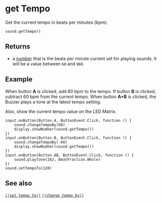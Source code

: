 # get Tempo

Get the current tempo in beats per minutes (bpm).

```sig
sound.getTempo()
```

## Returns

* a [number](/types/number) that is the beats per minute current set for playing sounds. It will be a value between `60` and `960`.

## Example

When button **A** is clicked, add 60 bpm to the tempo. If button **B** is clicked, subtract 60 bpm from the current tempo. When button **A+B** is clicked, the Buzzer plays a tone at the latest tempo setting.

Also, show the current tempo value on the LED Matrix.

```blocks
input.onButton(Button.A, ButtonEvent.Click, function () {
    sound.changeTempoBy(60)
    display.showNumber(sound.getTempo())
})
input.onButton(Button.B, ButtonEvent.Click, function () {
    sound.changeTempoBy(-60)
    display.showNumber(sound.getTempo())
})
input.onButton(Button.AB, ButtonEvent.Click, function () {
    sound.playTone(262, BeatFraction.Whole)
})
sound.setTempoTo(120)
```

## See also

[`||set tempo to||`](/reference/sound/set-tempo-to) [`||change tempo by||`](/reference/sound/change-tempo-by)